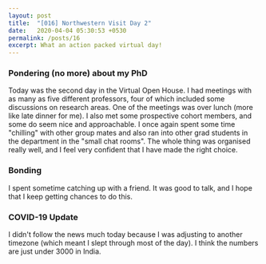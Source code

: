 ```yaml
---
layout: post
title:  "[016] Northwestern Visit Day 2"
date:   2020-04-04 05:30:53 +0530
permalink: /posts/16
excerpt: What an action packed virtual day!
---
```


### Pondering (no more) about my PhD

Today was the second day in the Virtual Open House. I had meetings with as many as five different professors, four of which included some discussions on research areas. One of the meetings was over lunch (more like late dinner for me). I also met some prospective cohort members, and some do seem nice and approachable. I once again spent some time "chilling" with other group mates and also ran into other grad students in the department in the "small chat rooms". The whole thing was organised really well, and I feel very confident that I have made the right choice.

### Bonding

I spent sometime catching up with a friend. It was good to talk, and I hope that I keep getting chances to do this.

### COVID-19 Update

I didn't follow the news much today because I was adjusting to another timezone (which meant I slept through most of the day). I think the numbers are just under 3000 in India.
